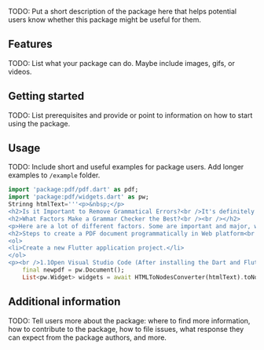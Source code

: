 <!--
This README describes the package. If you publish this package to pub.dev,
this README's contents appear on the landing page for your package.

For information about how to write a good package README, see the guide for
[writing package pages](https://dart.dev/guides/libraries/writing-package-pages).

For general information about developing packages, see the Dart guide for
[creating packages](https://dart.dev/guides/libraries/create-library-packages)
and the Flutter guide for
[developing packages and plugins](https://flutter.dev/developing-packages).
-->

TODO: Put a short description of the package here that helps potential users
know whether this package might be useful for them.

## Features

TODO: List what your package can do. Maybe include images, gifs, or videos.

## Getting started

TODO: List prerequisites and provide or point to information on how to
start using the package.

## Usage

TODO: Include short and useful examples for package users. Add longer examples
to `/example` folder.

```dart
import 'package:pdf/pdf.dart' as pdf;
import 'package:pdf/widgets.dart' as pw;
Strinng htmlText='''<p>&nbsp;</p>
<h2>Is it Important to Remove Grammatical Errors?<br />It's definitely important to remove all the grammatical errors and make your content grammatically fit. There are many factors involved with grammar including spelling, punctuation, use of articles, and more.<br />It is not wrong to say that you need to eliminate grammatical errors if you want to get benefited from your content because it is tough to rank the content which is not grammatically perfect. If you want to complete this task in less time, you can opt for this grammar checker.</h2>
<h2>What Factors Make a Grammar Checker the Best?<br /><br /></h2>
<p>Here are a lot of different factors. Some are important and major, while some can be a bit overlooked by a lot of people. However, these should</p>
<h2>Steps to create a PDF document programmatically in Web platform<br /><br /></h2>
<ol>
<li>Create a new Flutter application project.</li>
</ol>
<p><br />1.1Open Visual Studio Code (After installing the Dart and Flutter extensions as stated in this&nbsp;<a href="https://flutter.dev/docs/get-started/editor?tab=vscode" target="_blank" rel="noopener">setup editor</a>&nbsp;page)<br />1.2Click View -&gt; Command Palette&hellip;<br /><br /><img class="ql-image" src="https://www.syncfusion.com/uploads/user/kb/flut/flut-2327/flut-2327_img1.png" width="469" /><br />1.3Type&nbsp;Flutter&nbsp;and choose&nbsp;Flutter: New Project.<br /><br /><img class="ql-image" src="https://www.syncfusion.com/uploads/user/kb/flut/flut-2327/flut-2327_img2.png" width="535" /><br />1.4Enter the project name and press the Enter button </p>''';
    final newpdf = pw.Document();
    List<pw.Widget> widgets = await HTMLToNodesConverter(htmlText).toNodes();
```

## Additional information

TODO: Tell users more about the package: where to find more information, how to
contribute to the package, how to file issues, what response they can expect
from the package authors, and more.
